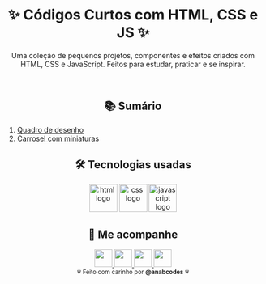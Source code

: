 <h1 align="center">
  ✨ Códigos Curtos com HTML, CSS e JS ✨  
</h1>

<div align="center">

Uma coleção de pequenos projetos, componentes e efeitos criados com HTML, CSS e JavaScript. Feitos para estudar, praticar e se inspirar.

<br>
</div>

<h2 align="center">📚 Sumário</h2>

<div align="start">

1. [Quadro de desenho](./1-QuadroRabisco/index.html)
2. [Carrosel com miniaturas](./2-CarrosselMiniaturas/index.html)

</div>

<h2 align="center">🛠️ Tecnologias usadas</h2>

<div align="center">

<img src="https://skillicons.dev/icons?i=html" height="55" alt="html logo" />
<img src="https://skillicons.dev/icons?i=css" height="55" alt="css logo" />
<img src="https://skillicons.dev/icons?i=javascript" height="55" alt="javascript logo" />

</div>

<h2 align="center">💌 Me acompanhe</h2>

<div align="center">

<a href="https://www.instagram.com/anajcodes/" target="_blank">
  <img src="https://img.shields.io/static/v1?message=Instagram&logo=instagram&label=&color=EC4899&logoColor=white&labelColor=&style=for-the-badge" height="35" />
</a>
<a href="https://www.youtube.com/@anabcodes" target="_blank">
  <img src="https://img.shields.io/static/v1?message=Youtube&logo=youtube&label=&color=F472B6&logoColor=white&labelColor=&style=for-the-badge" height="35" />
</a>
<a href="mailto:contatoanabraghim@gmail.com" target="_blank">
  <img src="https://img.shields.io/static/v1?message=Gmail&logo=gmail&label=&color=60A5FA&logoColor=white&labelColor=&style=for-the-badge" height="35" />
</a>
<a href="https://www.linkedin.com/in/anabraghim" target="_blank">
  <img src="https://img.shields.io/static/v1?message=LinkedIn&logo=linkedin&label=&color=3B82F6&logoColor=white&labelColor=&style=for-the-badge" height="35" />
</a>

</div>

<div align="center">
  <sub>💗 Feito com carinho por <strong>@anabcodes</strong> 💗</sub>
</div>
